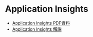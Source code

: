 # Application Insights

- [Application Insights PDF資料](../AZ-204/pdf/mod12/Application%20Insightsの主な機能.pdf)
- [Application Insights 解説](../AZ-304/mod09-04-application-insights.md)